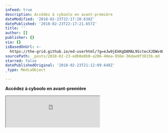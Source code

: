 ```yaml
---
inFeed: true
description: Accédez à cyboolo en avant-première
dateModified: '2018-02-23T22:17:20.638Z'
datePublished: '2018-02-23T22:17:21.657Z'
title: ''
author: []
publisher: {}
via: {}
isBasedOnUrl: >-
  https://the-grid.github.io/ed-userhtml/?g=eJw9jEkKgDAMAL9SctecXJDWv4Qo2kIXmij6ew-KxxmGscLVFzV6l9WBrpdioJNeC2YhpeZImivvDVMs5LfkoBvGHoxUdrCrFpkQv6jlHDHIj9GnNgjMFt_l_AAbICht
sourcePath: _posts/2018-02-23-edb0e8b0-a206-40ea-956e-36dae0f3815b.md
starred: false
datePublishedOriginal: '2018-02-23T21:12:09.648Z'
_type: MediaObject

---
```

**Accédez à cyboolo en avant-première**

<iframe src="https://the-grid.github.io/ed-userhtml/?g=eJzVlNtuEzEQhq_JUxjfBKQ427TQVpuDhJAKkSCgpDzArHeyceqT7NnQ9Onx7iYQVY24BV_Z_xztz_YkyqA8Mdp7nHLCR8q2sINO5awEAlFbckFuhATjQVV2yt_f3F5zFoOc8g2Rj3mWHZyG0plsG38vjbLDbeSzSdalnPUmaxfMrPdqUqodkxpinHLQGEgYjBEqfFYVNRq0dHBqMqXAJl5ZX582zo_Z0IDSqVtPdTibrXXirMeOw2uQuHG6xDDlH8qQmkF28Iq016lK4UKyigClqmPOrvzjuJNy6yyO186SiOoJ89F1MrXLNRil9znrf02riCEA9QesL8B7jSLuI6FphOHqbrG6T7sQS6xqDaERV2DZXQArVZSuEZaucNTOVlg5ZD_mzfwz6h2SksAWWGOjfKmlKoF9SrFlK0SwUaTyat0fGwiVsiJlImdyNgpo2GtlvAsElsYeylLZSpDz541_C9a4ppxdnrEGVW1eMPOswVrUKbU9spSgdWpFgCTl7DmYsS6Moj-cQD5UwdW2FNJpF_JQFW9GN-8G7PLqdsAu3nZsfmLbR79I0Pv_Cz1Zh5h2xLxTljCcnt8L1_OfZV2qmB5cOlpltbIoCu3kw6lDB4415C4Sso6a0vqZdPr--Gy-WH1czr_fz78tJll3kdKHk7U_zi-rMbEb" height="100" style=""></iframe>
